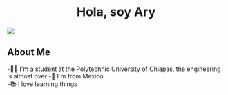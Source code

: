 <div align="center">
    <h1 align="center">Hola, soy Ary</h1>
</div>

<picture align="center">
  <source align="center media="(prefers-color-scheme: dark)" srcset="https://i.imgur.com/j1H5FAF.png">
  <source align="center media="(prefers-color-scheme: light)" srcset="https://i.imgur.com/SxHeDZw.png">
  <img align="center alt="Shows an illustrated sun in light mode and a moon with stars in dark mode." src="https://i.imgur.com/SxHeDZw.png">
</picture>



## About Me

-🧑‍🎓 I'm a student at the Polytechnic University of Chiapas, the engineering is almost over
-🌮 I´m from Mexico
<br>
-📚 I love learning things


